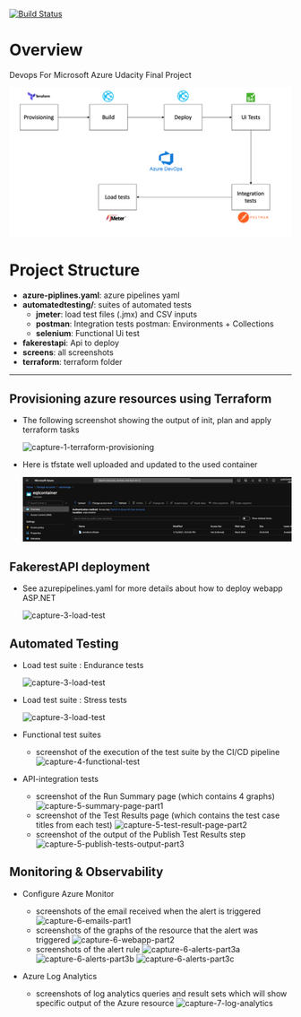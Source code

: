 [![Build Status](https://dev.azure.com/yassinesidki822/Quality-releases/_apis/build/status/YassineSIDKI.devops-quality-releases?branchName=master)](https://dev.azure.com/yassinesidki822/Quality-releases/_build/latest?definitionId=1&branchName=master)

# Overview

Devops For Microsoft Azure Udacity Final Project

![pipeline](pipelinediag.png)

# Project Structure

- **azure-piplines.yaml**: azure pipelines yaml
- **automatedtesting/**: suites of automated tests
  - **jmeter**: load test files (.jmx) and CSV inputs
  - **postman**: Integration tests postman: Environments + Collections
  - **selenium**: Functional Ui test
- **fakerestapi**: Api to deploy
- **screens**: all screenshots
- **terraform**: terraform folder

---

## Provisioning azure resources using Terraform

- The following screenshot showing the output of init, plan and apply terraform tasks

  ![capture-1-terraform-provisioning](screenshots/provisionning.png)

- Here is tfstate well uploaded and updated to the used container

  ![capture-1-terraform-tfstate](screens/tfstate.png)

## FakerestAPI deployment

- See azurepipelines.yaml for more details about how to deploy webapp ASP.NET

  ![capture-3-load-test]()

## Automated Testing

- Load test suite : Endurance tests

  ![capture-3-load-test]()

- Load test suite : Stress tests

  ![capture-3-load-test]()

- Functional test suites

  - screenshot of the execution of the test suite by the CI/CD pipeline
    ![capture-4-functional-test](screenshots/capture-4-functional-test.png)

- API-integration tests
  - screenshot of the Run Summary page (which contains 4 graphs)
    ![capture-5-summary-page-part1](screenshots/capture-5-summary-page-part1.png)
  - screenshot of the Test Results page (which contains the test case titles from each test)
    ![capture-5-test-result-page-part2](screenshots/capture-5-test-result-page-part2.png)
  - screenshot of the output of the Publish Test Results step
    ![capture-5-publish-tests-output-part3](screenshots/capture-5-publish-tests-output-part3.png)

## Monitoring & Observability

- Configure Azure Monitor

  - screenshots of the email received when the alert is triggered
    ![capture-6-emails-part1](screenshots/capture-6-emails-part1.png)
  - screenshots of the graphs of the resource that the alert was triggered
    ![capture-6-webapp-part2](screenshots/capture-6-webapp-part2.png)
  - screenshots of the alert rule
    ![capture-6-alerts-part3a](screenshots/capture-6-alerts-part3c.png)
    ![capture-6-alerts-part3b](screenshots/capture-6-alerts-part3c.png)
    ![capture-6-alerts-part3c](screenshots/capture-6-alerts-part3c.png)

- Azure Log Analytics
  - screenshots of log analytics queries and result sets which will show specific output of the Azure resource
    ![capture-7-log-analytics](screenshots/capture-7-log-analytics.png)
